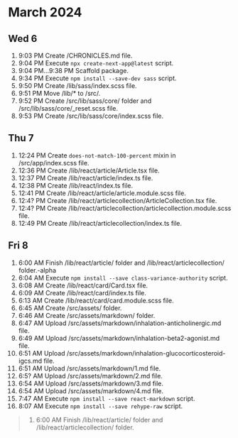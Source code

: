 # March 2024


## Wed 6


1. 9:03 PM Create /CHRONICLES.md file.
1. 9:04 PM Execute `npx create-next-app@latest` script.
1. 9:04 PM...9:38 PM Scaffold package.
1. 9:34 PM Execute `npm install --save-dev sass` script.
1. 9:50 PM Create /lib/sass/index.scss file.
1. 9:51 PM Move /lib/* to /src/.
1. 9:52 PM Create /src/lib/sass/core/ folder and
	/src/lib/sass/core/_reset.scss file.
1. 9:53 PM Create /src/lib/sass/core/index.scss file.

## Thu 7


1. 12:24 PM Create `does-not-match-100-percent` mixin in /src/app/index.scss file.
1. 12:36 PM Create /lib/react/article/Article.tsx file.
1. 12:37 PM Create /lib/react/article/index.ts file.
1. 12:38 PM Create /lib/react/index.ts file.
1. 12:41 PM Create /lib/react/article/article.module.scss file.
1. 12:4? PM Create /lib/react/articlecollection/ArticleCollection.tsx file.
1. 12:4? PM Create /lib/react/articlecollection/articlecollection.module.scss file.
1. 12:49 PM Create /lib/react/articlecollection/index.ts file.

## Fri 8


1. 6:00 AM Finish /lib/react/article/ folder and
	/lib/react/articlecollection/ folder.-alpha
1. 6:04 AM Execute `npm install --save class-variance-authority` script.
1. 6:08 AM Create /lib/react/card/Card.tsx file.
1. 6:09 AM Create /lib/react/card/index.ts file.
1. 6:13 AM Create /lib/react/card/card.module.scss file.
1. 6:45 AM Create /src/assets/ folder.
1. 6:46 AM Create /src/assets/markdown/ folder.
1. 6:47 AM Upload /src/assets/markdown/inhalation-anticholinergic.md file.
1. 6:49 AM Upload /src/assets/markdown/inhalation-beta2-agonist.md file.
1. 6:51 AM Upload /src/assets/markdown/inhalation-glucocorticosteroid-igcs.md file.
1. 6:51 AM Upload /src/assets/markdown/1.md file.
1. 6:5? AM Upload /src/assets/markdown/2.md file.
1. 6:54 AM Upload /src/assets/markdown/3.md file.
1. 6:54 AM Upload /src/assets/markdown/4.md file.
1. 7:47 AM Execute `npm install --save react-markdown` script.
1. 8:07 AM Execute `npm install --save rehype-raw` script.

> 1. 6:00 AM Finish /lib/react/article/ folder and
>	/lib/react/articlecollection/ folder.
